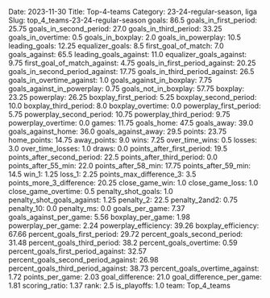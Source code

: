 Date: 2023-11-30
Title: Top-4-teams
Category: 23-24-regular-season, liga
Slug: top_4_teams-23-24-regular-season
goals: 86.5
goals_in_first_period: 25.75
goals_in_second_period: 27.0
goals_in_third_period: 33.25
goals_in_overtime: 0.5
goals_in_boxplay: 2.0
goals_in_powerplay: 10.5
leading_goals: 12.25
equalizer_goals: 8.5
first_goal_of_match: 7.0
goals_against: 65.5
leading_goals_against: 11.0
equalizer_goals_against: 9.75
first_goal_of_match_against: 4.75
goals_in_first_period_against: 20.25
goals_in_second_period_against: 17.75
goals_in_third_period_against: 26.5
goals_in_overtime_against: 1.0
goals_against_in_boxplay: 7.75
goals_against_in_powerplay: 0.75
goals_not_in_boxplay: 57.75
boxplay: 23.25
powerplay: 26.25
boxplay_first_period: 5.25
boxplay_second_period: 10.0
boxplay_third_period: 8.0
boxplay_overtime: 0.0
powerplay_first_period: 5.75
powerplay_second_period: 10.75
powerplay_third_period: 9.75
powerplay_overtime: 0.0
games: 11.75
goals_home: 47.5
goals_away: 39.0
goals_against_home: 36.0
goals_against_away: 29.5
points: 23.75
home_points: 14.75
away_points: 9.0
wins: 7.25
over_time_wins: 0.5
losses: 3.0
over_time_losses: 1.0
draws: 0.0
points_after_first_period: 19.5
points_after_second_period: 22.5
points_after_third_period: 0.0
points_after_55_min: 22.0
points_after_58_min: 17.75
points_after_59_min: 14.5
win_1: 1.25
loss_1: 2.25
points_max_difference_3: 3.5
points_more_3_difference: 20.25
close_game_win: 1.0
close_game_loss: 1.0
close_game_overtime: 0.5
penalty_shot_goals: 1.0
penalty_shot_goals_against: 1.25
penalty_2: 22.5
penalty_2and2: 0.75
penalty_10: 0.0
penalty_ms: 0.0
goals_per_game: 7.37
goals_against_per_game: 5.56
boxplay_per_game: 1.98
powerplay_per_game: 2.24
powerplay_efficiency: 39.26
boxplay_efficiency: 67.66
percent_goals_first_period: 29.72
percent_goals_second_period: 31.48
percent_goals_third_period: 38.2
percent_goals_overtime: 0.59
percent_goals_first_period_against: 32.57
percent_goals_second_period_against: 26.98
percent_goals_third_period_against: 38.73
percent_goals_overtime_against: 1.72
points_per_game: 2.03
goal_difference: 21.0
goal_difference_per_game: 1.81
scoring_ratio: 1.37
rank: 2.5
is_playoffs: 1.0
team: Top_4_teams
